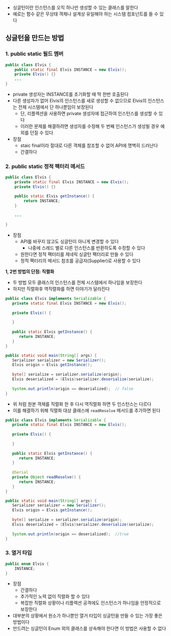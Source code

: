 
- 싱글턴이란 인스턴스를 오직 하나만 생성할 수 있는 클래스를 말한다
- 예로는 함수 같은 무상태 객체나 설계상 유일해야 하는 시스템 컴포넌트를 들 수 있다

## 싱글턴을 만드는 방법

### 1.  public static 필드 멤버
```Java
public class Elvis {
	public static final Elvis INSTANCE = new Elvis();
	private Elvis() {}
	...
}
```

- private 생성자는 INSTANCE를 초기화할 때 딱 한번 호출된다
- 다른 생성자가 없어 Elvis의 인스턴스를 새로 생성할 수 없으므로 Elvis의 인스턴스는 전체 시스템에서 단 하나뿐임이 보장된다
	- 단, 리플렉션을 사용하면 private 생성자에 접근하여 인스턴스를 생성할 수 있다
	- 이러한 문제를 해결하려면 생성자를 수정해 두 번째 인스턴스가 생성될 경우 예외를 던질 수 있다
- 장점
	- staic final이라 절대로 다른 객체를 참조할 수 없어 API에 명백히 드러난다
	- 간결하다

### 2. public static 정적  팩터리 메서드
```Java
public class Elvis {
	private static final Elvis INSTANCE = new Elvis();
	private Elvis() {}

	public static Elvis getInstance() {
		return INSTANCE;
	}
	
	...
	
}
```

- 장점
	- API를 바꾸지 않고도 싱글턴이 아니게 변경할 수 있다
		- 나중에 스레드 별로 다른 인스턴스를 반환하도록 수정할 수 있다
	- 원한다면 정적 팩터리를 제네릭 싱글턴 팩터리로 만들 수 있다
	- 정적 팩터리의 메서드 참조를 공급자(Supplier)로 사용할 수 있다

**1, 2번 방법의 단점: 직렬화**
- 두 방법 모두 클래스의 인스턴스를 전체 시스템에서 하나임을 보장한다
- 하지만 직렬화후 역직렬화를 하면 이야기가 달라진다

```Java
public class Elvis implements Serializable {  
   private static final Elvis INSTANCE = new Elvis();  
  
   private Elvis() {  
  
   }  
  
   public static Elvis getInstance() {  
      return INSTANCE;  
   }  
}

```

```Java
public static void main(String[] args) {  
   Serializer serializer = new Serializer();  
   Elvis origin = Elvis.getInstance();  
  
   byte[] serialize = serializer.serialize(origin);  
   Elvis deserialized = (Elvis)serializer.deserialize(serialize);  
  
   System.out.println(origin == deserialized);  // false
}
```

- 위 처럼 원본 객체를 직렬화 한 후 다시 역직렬화 하면 두 인스턴스는 다르다
- 이를 해결하기 위해 직렬화 대상 클래스에  `readResolve` 메서드를 추가하면 된다

```Java
public class Elvis implements Serializable {  
   private static final Elvis INSTANCE = new Elvis();  
  
   private Elvis() {  
  
   }  
  
   public static Elvis getInstance() {  
      return INSTANCE;  
   }  
  
   @Serial  
   private Object readResolve() {  
      return INSTANCE;  
   }  
}
```

```Java
public static void main(String[] args) {  
   Serializer serializer = new Serializer();  
   Elvis origin = Elvis.getInstance();  
  
   byte[] serialize = serializer.serialize(origin);  
   Elvis deserialized = (Elvis)serializer.deserialize(serialize);  
  
   System.out.println(origin == deserialized);  //true
}
```

### 3. 열거 타입 

```Java
public enum Elvis {
	INSTANCE;
}
```
- 장점
	- 간결하다
	- 추가적인 노력 없이 직렬화 할 수 있다
	- 복잡한 직렬화 상황이나 리플렉션 공격에도 인스턴스가 하나임을 안정적으로 보장한다
- 대부분의 상황에서 원소가 하나뿐인 열거 타입이 싱글턴을 만들 수 있는 가장 좋은 방법이다
- 만드려는 싱글턴이 Enum 외의 클래스를 상속해야 한다면 이 방법은 사용할 수 없다


